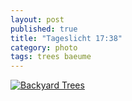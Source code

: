 ```yaml
---
layout: post
published: true
title: "Tageslicht 17:38"
category: photo
tags: trees baeume
---
```


[![Backyard Trees](http://31.media.tumblr.com/ca3981351929dee932445438d844c053/tumblr_nfd2zojPwo1rive1ro1_500.jpg)](http://dr3wh0.tumblr.com/post/103157307294/tageslicht-17-38 "View on Tumblr")